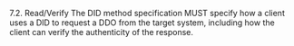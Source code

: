 7.2. Read/Verify The DID method specification MUST specify how a client uses a
DID to request a DDO from the target system, including how the client can
verify the authenticity of the response.


